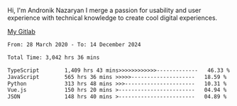 Hi, I'm Andronik Nazaryan
I merge a passion for usability and user experience with technical knowledge to create cool digital experiences.

[My Gitlab](https://gitlab.com/anridev24)

<!--START_SECTION:waka-->

```txt
From: 28 March 2020 - To: 14 December 2024

Total Time: 3,042 hrs 36 mins

TypeScript        1,409 hrs 43 mins>>>>>>>>>>>>-------------   46.33 %
JavaScript        565 hrs 36 mins >>>>>--------------------   18.59 %
Python            313 hrs 48 mins >>>----------------------   10.31 %
Vue.js            150 hrs 20 mins >------------------------   04.94 %
JSON              148 hrs 40 mins >------------------------   04.89 %
```

<!--END_SECTION:waka-->
